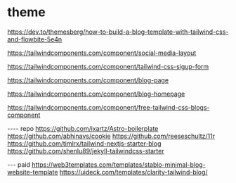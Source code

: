 # theme

<!-- Contenuto migrato da _docs/theme.txt -->

https://dev.to/themesberg/how-to-build-a-blog-template-with-tailwind-css-and-flowbite-5e4n


https://tailwindcomponents.com/component/social-media-layout

https://tailwindcomponents.com/component/tailwind-css-sigup-form

https://tailwindcomponents.com/component/blog-page

https://tailwindcomponents.com/component/blog-homepage

https://tailwindcomponents.com/component/free-tailwind-css-blogs-component


---- repo
https://github.com/ixartz/Astro-boilerplate
https://github.com/abhinavs/cookie
https://github.com/reeseschultz/11r
https://github.com/timlrx/tailwind-nextjs-starter-blog
https://github.com/shenlu89/jekyll-tailwindcss-starter


--- paid
https://web3templates.com/templates/stablo-minimal-blog-website-template
https://uideck.com/templates/clarity-tailwind-blog/





